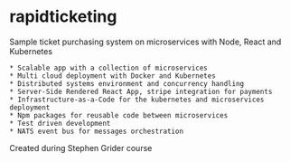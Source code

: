 # rapidticketing

Sample ticket purchasing system on microservices with Node, React and Kubernetes

    * Scalable app with a collection of microservices
    * Multi cloud deployment with Docker and Kubernetes
    * Distributed systems environment and concurrency handling
    * Server-Side Rendered React App, stripe integration for payments
    * Infrastructure-as-a-Code for the kubernetes and microservices deployment
    * Npm packages for reusable code between microservices
    * Test driven development
    * NATS event bus for messages orchestration
   Created during Stephen Grider course
    

